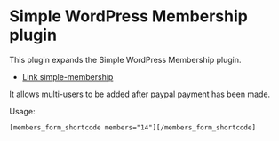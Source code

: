 # Simple WordPress Membership plugin

This plugin expands the Simple WordPress Membership plugin.

* [Link simple-membership](https://wordpress.org/plugins/simple-membership/)

It allows multi-users to be added after paypal payment has been made.

Usage:

```
[members_form_shortcode members="14"][/members_form_shortcode]
```




